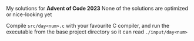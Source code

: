 My solutions for **Advent of Code 2023** 
None of the solutions are optimized or nice-looking yet

Compile `src/day<num>.c` with your favourite C compiler, and run the 
executable from the base project directory so it can read `./input/day<num>`

